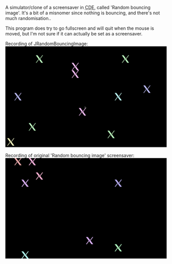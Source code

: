 
A simulator/clone of a screensaver in <abbr title="Common Desktop Environment">CDE</abbr>, called 'Random bouncing image'. It's a bit of a misnomer since nothing is bouncing, and there's not much randomisation..

This program does try to go fullscreen and will quit when the mouse is moved, but I'm not sure if it can actually be set as a screensaver.

Recording of JRandomBouncingImage:
![A collection of X Window System logos in various colours are placed randomly around the screen, against a black background. Periodically their locations and colours are changed.](RecordingThis.gif)

Recording of original 'Random bouncing image' screensaver:
![There's slightly less logos and their edges are pixel-sharp rather than anti-aliased, but otherwise the behaviour is similar.](RecordingOriginal.gif)
